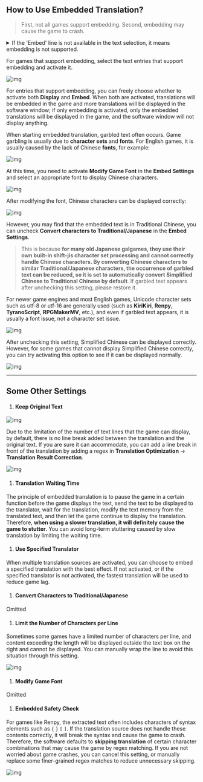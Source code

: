 ## How to Use Embedded Translation?

> First, not all games support embedding. Second, embedding may cause the game to crash.

<details>
  <summary>If the 'Embed' line is not available in the text selection, it means embedding is not supported.</summary>
  <img src="https://image.lunatranslator.org/zh/embed/noembed.png"> 
  <img src="https://image.lunatranslator.org/zh/embed/someembed.png"> 
</details>

For games that support embedding, select the text entries that support embedding and activate it.

![img](https://image.lunatranslator.org/zh/embed/select.png) 

For entries that support embedding, you can freely choose whether to activate both **Display** and **Embed**. When both are activated, translations will be embedded in the game and more translations will be displayed in the software window; if only embedding is activated, only the embedded translations will be displayed in the game, and the software window will not display anything.

When starting embedded translation, garbled text often occurs. Game garbling is usually due to **character sets** and **fonts**. For English games, it is usually caused by the lack of Chinese **fonts**, for example:

![img](https://image.lunatranslator.org/zh/embed/luanma.png) 

At this time, you need to activate **Modify Game Font** in the **Embed Settings** and select an appropriate font to display Chinese characters.

![img](https://image.lunatranslator.org/zh/embed/ziti.png) 

After modifying the font, Chinese characters can be displayed correctly:

![img](https://image.lunatranslator.org/zh/embed/okembed.png) 

However, you may find that the embedded text is in Traditional Chinese, you can uncheck **Convert characters to Traditional/Japanese** in the **Embed Settings**.

> This is because **for many old Japanese galgames, they use their own built-in shift-jis character set processing and cannot correctly handle Chinese characters. By converting Chinese characters to similar Traditional/Japanese characters, the occurrence of garbled text can be reduced, so it is set to automatically convert Simplified Chinese to Traditional Chinese by default**. If garbled text appears after unchecking this setting, please restore it.

For newer game engines and most English games, Unicode character sets such as utf-8 or utf-16 are generally used (such as **KiriKiri**, **Renpy**, **TyranoScript**, **RPGMakerMV**, etc.), and even if garbled text appears, it is usually a font issue, not a character set issue.

![img](https://image.lunatranslator.org/zh/embed/fanti.png) 

After unchecking this setting, Simplified Chinese can be displayed correctly. However, for some games that cannot display Simplified Chinese correctly, you can try activating this option to see if it can be displayed normally.

![img](https://image.lunatranslator.org/zh/embed/good.png) 

** **

## Some Other Settings

1. #### Keep Original Text

  ![img](https://image.lunatranslator.org/zh/embed/keeporigin.png) 

  Due to the limitation of the number of text lines that the game can display, by default, there is no line break added between the translation and the original text. If you are sure it can accommodate, you can add a line break in front of the translation by adding a regex in **Translation Optimization** -> **Translation Result Correction**.

  ![img](https://image.lunatranslator.org/zh/embed/addspace.png) 

1. #### Translation Waiting Time

  The principle of embedded translation is to pause the game in a certain function before the game displays the text, send the text to be displayed to the translator, wait for the translation, modify the text memory from the translated text, and then let the game continue to display the translation. Therefore, **when using a slower translation, it will definitely cause the game to stutter**. You can avoid long-term stuttering caused by slow translation by limiting the waiting time.

1. #### Use Specified Translator

  When multiple translation sources are activated, you can choose to embed a specified translation with the best effect. If not activated, or if the specified translator is not activated, the fastest translation will be used to reduce game lag.

1. #### Convert Characters to Traditional/Japanese

  Omitted

1. #### Limit the Number of Characters per Line

  Sometimes some games have a limited number of characters per line, and content exceeding the length will be displayed outside the text box on the right and cannot be displayed. You can manually wrap the line to avoid this situation through this setting.

  ![img](https://image.lunatranslator.org/zh/embed/limitlength.png) 

1. #### Modify Game Font

  Omitted

1. #### Embedded Safety Check

  For games like Renpy, the extracted text often includes characters of syntax elements such as `{` `}` `[` `]`. If the translation source does not handle these contents correctly, it will break the syntax and cause the game to crash. Therefore, the software defaults to **skipping translation** of certain character combinations that may cause the game by regex matching. If you are not worried about game crashes, you can cancel this setting, or manually replace some finer-grained regex matches to reduce unnecessary skipping.

  ![img](https://image.lunatranslator.org/zh/embed/safeskip.png)